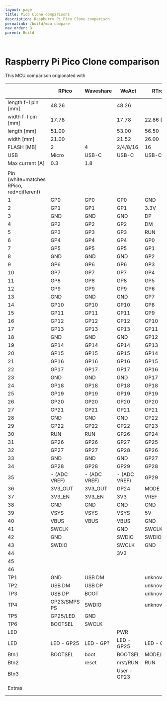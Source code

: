 ```yaml
---
layout: page
title: Pico Clone comparisons
description: Raspberry Pi Pico Clone comparison
permalink: /build/mcu-compare
nav_order: 8
parent: Build

---
```


# Raspberry Pi Pico Clone comparison

This MCU comparison origionated with 

|                                          | RPico         | Waveshare     | WeAct         | RTrobot      | Tenstar    | YD-RP2040     | SZYTF      | EstarDyn      |
| ---------------------------------------- | ------------- | ------------- | ------------- | ------------ | ---------- | ------------- | ---------- | ------------- |
| length f-l pin [mm]                      | 48.26         |               | 48.26         |              |            | 48.26         |            | 48.26         |
| width f-l pin [mm]                       | 17.78         |               | 17.78         | 22.86 (?)    |            | 17.78         |            | 17.78         |
| length [mm]                              | 51.00         |               | 53.00         | 56.50        |            | 53.34         | 53.80      |               |
| width [mm]                               | 21.00         |               | 21.52         | 26.00        |            | 22.86         | 21.00      |               |
| FLASH [MB]                               | 2             | 4             | 2/4/8/16      | 16           | 2          | 4             | 16         |               |
| USB                                      | Micro         | USB-C         | USB-C         | USB-C        | USB-C      | USB-C         | USB-C      | USB-C         |
| Max current [A]                          | 0.3           | 1.8           |               |              |            |               |            |               |
|                                          |               |               |               |              |            |               |            |               |
| Pin (white=matches RPico, red=different) |               |               |               |              |            |               |            |               |
| 1                                        | GP0           | GP0           | GP0           | GND          | GP0        | GP0           | GP0        | GP0           |
| 2                                        | GP1           | GP1           | GP1           | 3.3V         | GP1        | GP1           | GP1        | GP1           |
| 3                                        | GND           | GND           | GND           | DP           | GND        | GND           | GP2        | GND           |
| 4                                        | GP2           | GP2           | GP2           | DM           | GP2        | GP2           | GP3        | GP2           |
| 5                                        | GP3           | GP3           | GP3           | RUN          | GP3        | GP3           | GP4        | GP3           |
| 6                                        | GP4           | GP4           | GP4           | GP0          | GP4        | GP4           | GND        | GP4           |
| 7                                        | GP5           | GP5           | GP5           | GP1          | GP5        | GP5           | GP5        | GP5           |
| 8                                        | GND           | GND           | GND           | GP2          | GND        | GND           | GP6        | GND           |
| 9                                        | GP6           | GP6           | GP6           | GP3          | GP6        | GP6           | GP7        | GP6           |
| 10                                       | GP7           | GP7           | GP7           | GP4          | GP7        | GP7           | GP8        | GP7           |
| 11                                       | GP8           | GP8           | GP8           | GP5          | GP8        | GP8           | GP9        | GP8           |
| 12                                       | GP9           | GP9           | GP9           | GP6          | GP9        | GP9           | GP10       | GP9           |
| 13                                       | GND           | GND           | GND           | GP7          | GND        | GND           | GP11       | GND           |
| 14                                       | GP10          | GP10          | GP10          | GP8          | GP10       | GP10          | GP12       | GP10          |
| 15                                       | GP11          | GP11          | GP11          | GP9          | GP11       | GP11          | GND        | GP11          |
| 16                                       | GP12          | GP12          | GP12          | GP10         | GP12       | GP12          | GP13       | GP12          |
| 17                                       | GP13          | GP13          | GP13          | GP11         | GP13       | GP13          | GP14       | GP13          |
| 18                                       | GND           | GND           | GND           | GP12         | GND        | GND           | GP15       | GND           |
| 19                                       | GP14          | GP14          | GP14          | GP13         | GP14       | GP14          | GP16       | GP14          |
| 20                                       | GP15          | GP15          | GP15          | GP14         | GP15       | GP15          | GP17       | GP15          |
| 21                                       | GP16          | GP16          | GP16          | GP15         | GP16       | GP16          | GP18       | GP16          |
| 22                                       | GP17          | GP17          | GP17          | GP16         | GP17       | GP17          | GP19       | GP17          |
| 23                                       | GND           | GND           | GND           | GP17         | GND        | GND           | GP20       | GND           |
| 24                                       | GP18          | GP18          | GP18          | GP18         | GP18       | GP18          | GP21       | GP18          |
| 25                                       | GP19          | GP19          | GP19          | GP19         | GP19       | GP19          | GP22       | GP19          |
| 26                                       | GP20          | GP20          | GP20          | GP20         | GP20       | GP20          | GP23       | GP20          |
| 27                                       | GP21          | GP21          | GP21          | GP21         | GP21       | GP21          | GP24       | GP21          |
| 28                                       | GND           | GND           | GND           | GP22         | GND        | GND           | GP25       | GND           |
| 29                                       | GP22          | GP22          | GP22          | GP23         | GP22       | GP22          | GND        | GP22          |
| 30                                       | RUN           | RUN           | GP26          | GP24         | RUN        | RUN           | GP26       | RUN           |
| 31                                       | GP26          | GP26          | GP27          | GP25         | GP26       | GP26          | GP27       | GP26          |
| 32                                       | GP27          | GP27          | GP28          | GP26         | GP27       | GP27          | GP28       | GP27          |
| 33                                       | GND           | GND           | GND           | GP27         | GND        | GND           | GP29       | GND           |
| 34                                       | GP28          | GP28          | GP29          | GP28         | GP28       | GP28          | RUN        | GP28          |
| 35                                       | \- (ADC VREF) | \- (ADC VREF) | \- (ADC VREF) | GP29         | GP29       | GP29          | GND        | \- (ADC VREF) |
| 36                                       | 3V3_OUT       | 3V3_OUT       | GP24          | MODE         | 3V3_OUT    | 3V3_OUT       | 3V3_OUT    | 3V3_OUT       |
| 37                                       | 3V3_EN        | 3V3_EN        | 3V3           | VREF         | GP23       | GP23          | 3V3_EN     |               |
| 38                                       | GND           | GND           | GND           | GND          | GND        | GND           | GND        | GND           |
| 39                                       | VSYS          | VSYS          | VSYS          | 5V           | VIN        | VIN           | VIN        | VSYS          |
| 40                                       | VBUS          | VBUS          | VBUS          | GND          | VOUT       | VOUT          | VBUS       | VBUS          |
| 41                                       | SWCLK         |               | GND           | SWCLK        | 3v3        | 3v3           | 3v3        | SWCLK         |
| 42                                       | GND           |               | SWDIO         | SWDIO        | SWDIO      | SWDIO         | SWDIO      | GND           |
| 43                                       | SWDIO         |               | SWCLK         | GND          | SWDCK      | SWDCK         | SWDCK      | SWDIO         |
| 44                                       |               |               | 3V3           |              | GND        | GND           | GND        |               |
| 45                                       |               |               |               |              | VREF       | VREF          |            |               |
| 46                                       |               |               |               |              | GND        | GND           |            |               |
| TP1                                      | GND           | USB DM        |               | unknown      |            |               |            | no            |
| TP2                                      | USB DM        | USB DP        |               | unknown      |            |               |            | no            |
| TP3                                      | USB DP        | BOOT          |               | unknown      |            |               |            | no            |
| TP4                                      | GP23/SMPS PS  | SWDIO         |               | unknown      |            |               |            | no            |
| TP5                                      | GP25/LED      | GND           |               |              |            |               |            | no            |
| TP6                                      | BOOTSEL       | SWCLK         |               |              |            |               |            | no            |
| LED                                      |               |               | PWR           |              | PWR        | PWR           |            |               |
| LED                                      | LED - GP25    | LED - GP?     | LED - GP25    | LED - GP25   | LED - GP25 | LED - GP25    | LED - GP25 | LED - GP25    |
| Btn1                                     | BOOTSEL       | boot          | BOOTSEL       | MODE/bootsel | boot       | boot          | BOOTSEL    |               |
| Btn2                                     |               | reset         | nrst/RUN      | RUN          | reset      | reset         |            |               |
| Btn3                                     |               |               | User - GP23   |              | User/GP?   | User - GP24   |            |               |
| Extras                                   |               |               |               |              | WS2812     | WS2812 - GP23 |            |